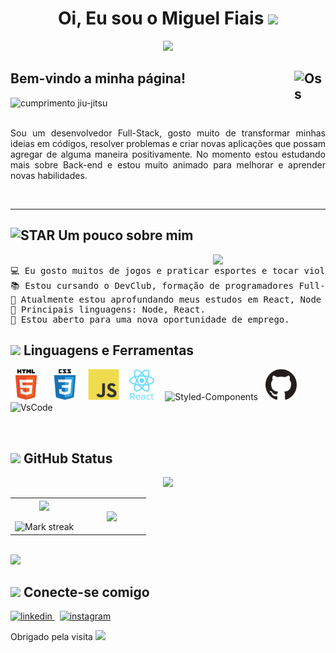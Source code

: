 
<h1 align="center">Oi, Eu sou o Miguel Fiais <img src="https://media.giphy.com/media/hvRJCLFzcasrR4ia7z/giphy.gif" width="35"></h1>
<p align="center">
<a href="https://github.com/DenverCoder1/readme-typing-svg"><img src="https://readme-typing-svg.herokuapp.com?lines=Desenvolvedor%20Full-Stack;Sempre%20aprendendo%20coisas%20novas&center=true&width=500&height=50"></a>
</p>


## Bem-vindo a minha página! <img align="right" src="https://media0.giphy.com/media/dzCzjXl39mdgrLwZl3/giphy.gif?cid=ecf05e474ulsirkqdc590xpv7fiqf3qw92j7bgjpf9easeqo&rid=giphy.gif&ct=ts" alt="Oss" width="50"/>

<img align="left" src="https://media2.giphy.com/media/d5wjfoq2Q84SFJZDaP/giphy.gif?cid=ecf05e474ulsirkqdc590xpv7fiqf3qw92j7bgjpf9easeqo&rid=giphy.gif&ct=s" alt="cumprimento jiu-jitsu"  width="200"/>
<br>
<br>
<p align="justify">
Sou um desenvolvedor Full-Stack, gosto muito de transformar minhas ideias em códigos, resolver problemas e criar novas aplicações que possam agregar de alguma maneira positivamente. No momento estou estudando mais sobre Back-end e estou muito animado para melhorar e aprender novas habilidades.
</p>
<br>
<hr>


## <img src="https://media4.giphy.com/media/frAgayaiahmDoFQAEs/giphy.gif?cid=ecf05e47coa3g2v5v3pw123fq2fwpt9wtpvhlz39l5ui4ko4&rid=giphy.gif&ct=s" alt="STAR" width="60"> Um pouco sobre mim

<pre>
<img align="right" width="180" src="https://media1.giphy.com/media/Lg6vO9CNlQmUna1c5i/giphy.gif?cid=ecf05e47sggrjbutt69sxmos6tj6bueaotk9oxozt9npk62p&rid=giphy.gif&ct=s"/>
💻 Eu gosto muitos de jogos e praticar esportes e tocar violão.  
📚 Estou cursando o DevClub, formação de programadores Full-Stack.
🌱 Atualmente estou aprofundando meus estudos em React, Node e Bancos de dados.
🌟 Principais linguagens: Node, React.
🤔 Estou aberto para uma nova oportunidade de emprego.
</pre>

##  <img width="60" src="https://media2.giphy.com/media/uhQuegHFqkVYuFMXMQ/200w.webp?cid=ecf05e47n5q5wzand2my7pyklchn2bwjeasz0n1z5dczgy3z&rid=200w.webp&ct=s"> Linguagens e Ferramentas
<p>
<img height="50" src="https://raw.githubusercontent.com/devicons/devicon/master/icons/html5/html5-original-wordmark.svg"/> &nbsp
<img height="50" src="https://raw.githubusercontent.com/devicons/devicon/master/icons/css3/css3-original-wordmark.svg"/> &nbsp
<img height="50" src="https://raw.githubusercontent.com/devicons/devicon/master/icons/javascript/javascript-original.svg"/> &nbsp
<img height="50" src="https://raw.githubusercontent.com/devicons/devicon/master/icons/react/react-original-wordmark.svg"/> &nbsp 
<img height="50" src="https://raw.githubusercontent.com/styled-components/brand/master/styled-components.png" alt="Styled-Components"/> &nbsp
<img height="50"  src="https://raw.githubusercontent.com/github/explore/80688e429a7d4ef2fca1e82350fe8e3517d3494d/topics/github-api/github-api.png" alt="GitHub"> &nbsp
<img height="50" src="https://images-wixmp-ed30a86b8c4ca887773594c2.wixmp.com/f/217d5ea0-623d-40b1-9b31-027b904a5f15/ddjrgww-846ce429-3b0d-4ad8-bf6d-ac52dfe48201.png?token=eyJ0eXAiOiJKV1QiLCJhbGciOiJIUzI1NiJ9.eyJzdWIiOiJ1cm46YXBwOjdlMGQxODg5ODIyNjQzNzNhNWYwZDQxNWVhMGQyNmUwIiwiaXNzIjoidXJuOmFwcDo3ZTBkMTg4OTgyMjY0MzczYTVmMGQ0MTVlYTBkMjZlMCIsIm9iaiI6W1t7InBhdGgiOiJcL2ZcLzIxN2Q1ZWEwLTYyM2QtNDBiMS05YjMxLTAyN2I5MDRhNWYxNVwvZGRqcmd3dy04NDZjZTQyOS0zYjBkLTRhZDgtYmY2ZC1hYzUyZGZlNDgyMDEucG5nIn1dXSwiYXVkIjpbInVybjpzZXJ2aWNlOmZpbGUuZG93bmxvYWQiXX0.G0SE64OMLNEGI8vXb21JRl13RMfER1VP8Kh2Ig3oJaQ" alt="VsCode">
</p>
<br>

## <img width="40" src="https://media0.giphy.com/media/gjrOAylhpZm3dLnO5J/giphy.gif?cid=ecf05e471d7vywb4nawenqjlrmlo7vkhk2nhsxpyp7d6xemx&rid=giphy.gif&ct=s">  GitHub Status
<p  align="center"> 
<img src="https://user-images.githubusercontent.com/73097560/115834477-dbab4500-a447-11eb-908a-139a6edaec5c.gif"> 
                  
  <br>

<table border="0" align="center">
<tr border="0">
<td width="50%" align="center">
  
  <img  align="center"  src="https://github-readme-stats.vercel.app/api?username=miguelfiais&theme=cobalt&show_icons=true&count_private=true" />
  <br></br>
  <img  title="🔥 Get streak stats for your profile at git.io/streak-stats" alt="Mark streak" src="https://github-readme-streak-stats.herokuapp.com/?user=miguelfiais&theme=dark&hide_border=true" />

</td>

<td width="50%" align="center">

  <img  align="center"  src="https://github-readme-stats.anuraghazra1.vercel.app/api/top-langs/?username=miguelfiais&theme=dark&hide_border=true&no-bg=true&no-frame=true&langs_count=10"/>
  
  </td>
</tr>
</table>

<br>

<img src="https://user-images.githubusercontent.com/73097560/115834477-dbab4500-a447-11eb-908a-139a6edaec5c.gif">
</p>  

## <img src="https://media.giphy.com/media/iY8CRBdQXODJSCERIr/giphy.gif" width="25px"> Conecte-se comigo

<p><a href="https://www.linkedin.com/in/miguel-fiais-a65982242/"> <img width="40px" src="https://cdn.jsdelivr.net/gh/devicons/devicon/icons/linkedin/linkedin-original.svg" alt="linkedin" /> </a> &nbsp
<a href="https://www.instagram.com/miguelfiais/"> <img width="40" src="https://raw.githubusercontent.com/rahuldkjain/github-profile-readme-generator/master/src/images/icons/Social/instagram.svg" alt="instagram" /> </a>
</p>

Obrigado pela visita <img src="https://media.giphy.com/media/hvRJCLFzcasrR4ia7z/giphy.gif" width="35">









 

  
